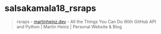 # salsakamala18_rsraps
> rsraps - [martinheinz.dev](https://martinheinz.dev/blog/25) - All the Things You Can Do With GitHub API and Python | Martin Heinz | Personal Website & Blog
